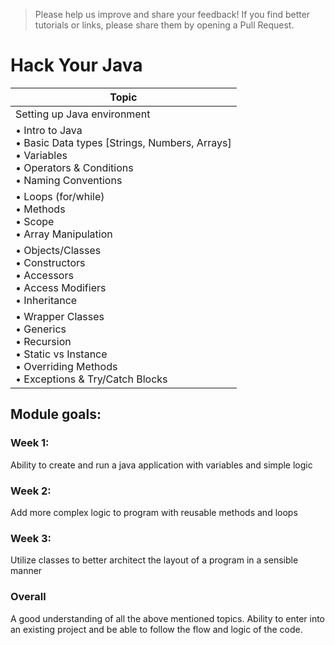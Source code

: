 > Please help us improve and share your feedback! If you find better tutorials or links, please share them by opening a Pull Request.

# Hack Your Java


|Topic|
|-------|
|Setting up Java environment|
|• Intro to Java <br>• Basic Data types [Strings, Numbers, Arrays]<br>• Variables<br>• Operators &  Conditions <br>• Naming Conventions|
| • Loops (for/while)<br> • Methods<br>• Scope <br>• Array Manipulation |
|• Objects/Classes<br>• Constructors <br>• Accessors <br>• Access Modifiers<br>• Inheritance|
|• Wrapper Classes<br>• Generics<br>• Recursion<br>• Static vs Instance<br>• Overriding Methods <br>• Exceptions & Try/Catch Blocks

## Module goals:

### Week 1:
Ability to create and run a java application with variables and simple logic

### Week 2:
Add more complex logic to program with reusable methods and loops

### Week 3:
Utilize classes to better architect the layout of a program in a sensible manner

### Overall
A good understanding of all the above mentioned topics. Ability to enter into an existing project and be able to follow the flow and logic of the code.


